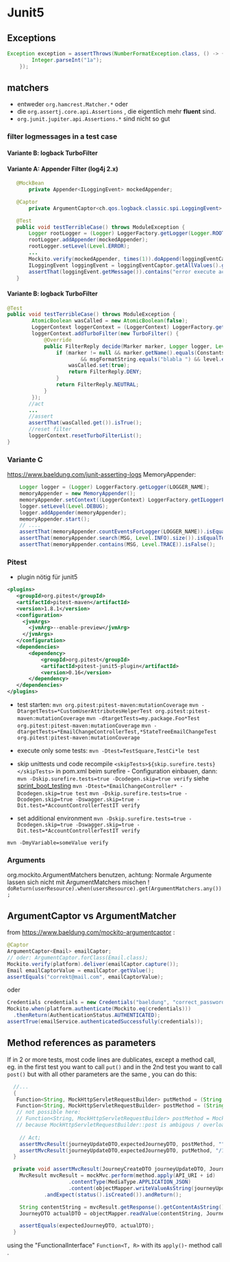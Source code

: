 # Junit5
## Exceptions

```java
Exception exception = assertThrows(NumberFormatException.class, () -> {
        Integer.parseInt("1a");
    });
```

## matchers

- entweder `org.hamcrest.Matcher.*` oder
- die `org.assertj.core.api.Assertions` , die eigentlich mehr **fluent** sind.
- `org.junit.jupiter.api.Assertions.*` sind nicht so gut

### filter logmessages in a test case

#### Variante B: logback TurboFilter

#### Variante A: Appender Filter (log4j 2.x)

```java
   @MockBean
       private Appender<ILoggingEvent> mockedAppender;

   @Captor
       private ArgumentCaptor<ch.qos.logback.classic.spi.LoggingEvent> loggingEventCaptor;

   @Test
   public void testTerribleCase() throws ModuleException {
       Logger rootLogger = (Logger) LoggerFactory.getLogger(Logger.ROOT_LOGGER_NAME);
       rootLogger.addAppender(mockedAppender);
       rootLogger.setLevel(Level.ERROR);
       ...
       Mockito.verify(mockedAppender, times(1)).doAppend(loggingEventCaptor.capture());
       ILoggingEvent loggingEvent = loggingEventCaptor.getAllValues().get(0);
       assertThat(loggingEvent.getMessage()).contains("error execute actual user data change in keycloak");
   }
```

#### Variante B: logback TurboFilter

```java
@Test
public void testTerribleCase() throws ModuleException {
        AtomicBoolean wasCalled = new AtomicBoolean(false);
        LoggerContext loggerContext = (LoggerContext) LoggerFactory.getILoggerFactory();
        loggerContext.addTurboFilter(new TurboFilter() {
            @Override
            public FilterReply decide(Marker marker, Logger logger, Level level, String msgFormatString, Object[] params, Throwable t) {
                if (marker != null && marker.getName().equals(Constants.CRITICAL)
                        && msgFormatString.equals("blabla ") && level.equals(Level.ERROR)){
                    wasCalled.set(true);
                    return FilterReply.DENY;
                }
                return FilterReply.NEUTRAL;
            }
        });
       //act
       ...
       //assert
       assertThat(wasCalled.get()).isTrue();
       //reset filter
       loggerContext.resetTurboFilterList();
}
```

### Variante C

https://www.baeldung.com/junit-asserting-logs
MemoryAppender:

```java
    Logger logger = (Logger) LoggerFactory.getLogger(LOGGER_NAME);
    memoryAppender = new MemoryAppender();
    memoryAppender.setContext((LoggerContext) LoggerFactory.getILoggerFactory());
    logger.setLevel(Level.DEBUG);
    logger.addAppender(memoryAppender);
    memoryAppender.start();
    // ....
    assertThat(memoryAppender.countEventsForLogger(LOGGER_NAME)).isEqualTo(4);
    assertThat(memoryAppender.search(MSG, Level.INFO).size()).isEqualTo(1);
    assertThat(memoryAppender.contains(MSG, Level.TRACE)).isFalse();
```

### Pitest

- plugin nötig für junit5

```xml
<plugins>   
   <groupId>org.pitest</groupId>
   <artifactId>pitest-maven</artifactId>
   <version>1.8.1</version>
   <configuration>
     <jvmArgs>
       <jvmArg>--enable-preview</jvmArg>
     </jvmArgs>
   </configuration>
   <dependencies>
       <dependency>
           <groupId>org.pitest</groupId>
           <artifactId>pitest-junit5-plugin</artifactId>
           <version>0.16</version>
       </dependency>
   </dependencies>  
</plugins>
```

- test starten:
  `mvn org.pitest:pitest-maven:mutationCoverage`
  `mvn -DtargetTests=*CustomUserAttributesHelperTest org.pitest:pitest-maven:mutationCoverage`
  `mvn -dtargetTests=my.package.Foo*Test org.pitest:pitest-maven:mutationCoverage`
  `mvn -dtargetTests=*EmailChangeControllerTest,*StateTreeEmailChangeTest org.pitest:pitest-maven:mutationCoverage`
- execute only some tests:
  `mvn -Dtest=TestSquare,TestCi*le test`

- skip unittests und code recompile
  `<skipTests>${skip.surefire.tests}</skipTests>` in pom.xml beim surefire - Configuration einbauen, dann:
  `mvn -Dskip.surefire.tests=true -Dcodegen.skip=true verify`
  siehe [sprint_boot_testing](/Users/bodo/swe_projects/cheatsheets/sprint_boot_testing.md)
  `mvn -Dtest=*EmailChangeController* -Dcodegen.skip=true test`
  `mvn -Dskip.surefire.tests=true -Dcodegen.skip=true -Dswagger.skip=true -Dit.test=*AccountControllerTestIT verify`

- set additional environment
  `mvn -Dskip.surefire.tests=true -Dcodegen.skip=true -Dswagger.skip=true -Dit.test=*AccountControllerTestIT verify`

`mvn -DmyVariable=someValue verify`

### Arguments

org.mockito.ArgumentMatchers benutzen, achtung: Normale Argumente lassen sich nicht mit ArgumentMatchers mischen !
`doReturn(userResource).when(usersResource).get(ArgumentMatchers.any());`

## ArgumentCaptor vs ArgumentMatcher

from https://www.baeldung.com/mockito-argumentcaptor :

```java
@Captor
ArgumentCaptor<Email> emailCaptor;
// oder: ArgumentCaptor.forClass(Email.class);
Mockito.verify(platform).deliver(emailCaptor.capture());
Email emailCaptorValue = emailCaptor.getValue();
assertEquals("correkt@mail.com", emailCaptorValue);
```

oder

```java
Credentials credentials = new Credentials("baeldung", "correct_password", "correct_key");
Mockito.when(platform.authenticate(Mockito.eq(credentials)))
  .thenReturn(AuthenticationStatus.AUTHENTICATED);
assertTrue(emailService.authenticatedSuccessfully(credentials));
```
## Method references as parameters
If in 2 or more tests, most code lines are dublicates, except a method call,
eg. in the first test you want to call `put()` and in the 2nd test you want to call `post()` but with all other parameters are the same , you can do this: 
```java
  //...
  {
   Function<String, MockHttpServletRequestBuilder> putMethod = (String uri) ->  put(uri);
   Function<String, MockHttpServletRequestBuilder> postMethod = (String uri) ->  post(uri);
   // not possible here: 
   // Function<String, MockHttpServletRequestBuilder> postMethod = MockHttpServletRequestBuilder::post;
   // because MockHttpServletRequestBuilder::post is ambigous / overloaded with different sets of parameters.
    
    // Act;
    assertMvcResult(journeyUpdateDTO,expectedJourneyDTO, postMethod, "");
    assertMvcResult(journeyUpdateDTO,expectedJourneyDTO, putMethod, "/1234");
  }

  private void assertMvcResult(JourneyCreateDTO journeyUpdateDTO, JourneyDTO expectedJourneyDTO,Function<String, MockHttpServletRequestBuilder> method, String id) throws Exception {
    MvcResult mvcResult = mockMvc.perform(method.apply(API_URI + id)
                    .contentType(MediaType.APPLICATION_JSON)
                    .content(objectMapper.writeValueAsString(journeyUpdateDTO)))
            .andExpect(status().isCreated()).andReturn();

    String contentString = mvcResult.getResponse().getContentAsString();
    JourneyDTO actualDTO = objectMapper.readValue(contentString, JourneyDTO.class);

    assertEquals(expectedJourneyDTO, actualDTO);
  }
  ```

  using the "FunctionalInterface" `Function<T, R>` with its `apply()`- method call . 